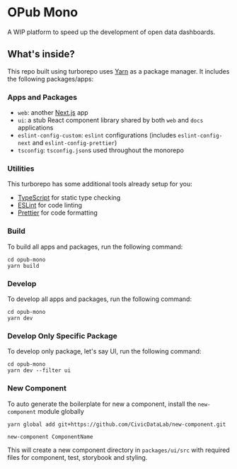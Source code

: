 # OPub Mono

A WIP platform to speed up the development of open data dashboards.

## What's inside?

This repo built using turborepo uses [Yarn](https://classic.yarnpkg.com/) as a package manager. It includes the following packages/apps:

### Apps and Packages

- `web`: another [Next.js](https://nextjs.org/) app
- `ui`: a stub React component library shared by both `web` and `docs` applications
- `eslint-config-custom`: `eslint` configurations (includes `eslint-config-next` and `eslint-config-prettier`)
- `tsconfig`: `tsconfig.json`s used throughout the monorepo

### Utilities

This turborepo has some additional tools already setup for you:

- [TypeScript](https://www.typescriptlang.org/) for static type checking
- [ESLint](https://eslint.org/) for code linting
- [Prettier](https://prettier.io) for code formatting

### Build

To build all apps and packages, run the following command:

```
cd opub-mono
yarn build
```

### Develop

To develop all apps and packages, run the following command:

```
cd opub-mono
yarn dev
```

### Develop Only Specific Package

To develop only package, let's say UI, run the following command:

```
cd opub-mono
yarn dev --filter ui
```

### New Component

To auto generate the boilerplate for new a component, install the `new-component` module globally

```
yarn global add git+https://github.com/CivicDataLab/new-component.git

new-component ComponentName
```

This will create a new component directory in `packages/ui/src` with required files for component, test, storybook and styling.
